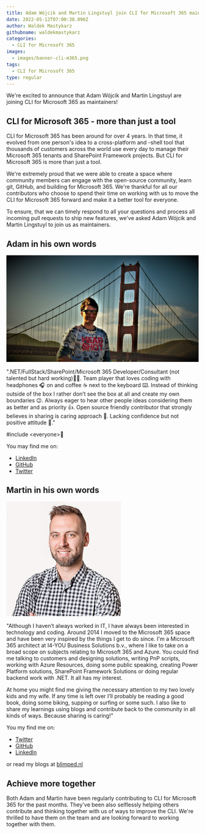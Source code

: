 ```yaml
---
title: Adam Wójcik and Martin Lingstuyl join CLI for Microsoft 365 maintainers team
date: 2022-05-12T07:00:38.096Z
author: Waldek Mastykarz
githubname: waldekmastykarz
categories:
  - CLI for Microsoft 365
images:
  - images/banner-cli-m365.png
tags:
  - CLI for Microsoft 365
type: regular
---
```


We're excited to announce that Adam Wójcik and Martin Lingstuyl are joining CLI for Microsoft 365 as maintainers!

## CLI for Microsoft 365 - more than just a tool

CLI for Microsoft 365 has been around for over 4 years. In that time, it evolved from one person's idea to a cross-platform and -shell tool that thousands of customers across the world use every day to manage their Microsoft 365 tenants and SharePoint Framework projects. But CLI for Microsoft 365 is more than just a tool.

We're extremely proud that we were able to create a space where community members can engage with the open-source community, learn git, GitHub, and building for Microsoft 365. We're thankful for all our contributors who choose to spend their time on working with us to move the CLI for Microsoft 365 forward and make it a better tool for everyone.

To ensure, that we can timely respond to all your questions and process all incoming pull requests to ship new features, we've asked Adam Wójcik and Martin Lingstuyl to join us as maintainers.

## Adam in his own words

![Adam Wójcik](images/adam.jpg)

".NET/FullStack/SharePoint/Microsoft 365 Developer/Consultant (not talented but hard working)👨‍💻. Team player that loves coding with headphones 🎧 on and coffee ☕ next to the keyboard ⌨️. Instead of thinking outside of the box I rather don’t see the box at all and create my own boundaries 😉. Always eager to hear other people ideas considering them as better and as priority 👍. Open source friendly contributor that strongly believes in sharing is caring approach 🙂. Lacking confidence but not positive attitude 🤔."

#include &lt;everyone&gt;🌈

You may find me on:

- [LinkedIn](https://www.linkedin.com/in/adam-w%C3%B3jcik-9b7777a6/)
- [GitHub](https://github.com/Adam-it)
- [Twitter](https://twitter.com/Adam25858782)

## Martin in his own words

![Martin Lingstuyl](images/martin.jpg)

"Although I haven’t always worked in IT, I have always been interested in technology and coding. Around 2014 I moved to the Microsoft 365 space and have been very inspired by the things I get to do since. I'm a Microsoft 365 architect at I4-YOU Business Solutions b.v., where I like to take on a broad scope on subjects relating to Microsoft 365 and Azure. You could find me talking to customers and designing solutions, writing PnP scripts, working with Azure Resources, doing some public speaking, creating Power Platform solutions, SharePoint Framework Solutions or doing regular backend work with .NET. It all has my interest.

At home you might find me giving the necessary attention to my two lovely kids and my wife. If any time is left over I’ll probably be reading a good book, doing some biking, supping or surfing or some such. I also like to share my learnings using blogs and contribute back to the community in all kinds of ways. Because sharing is caring!"

You my find me on:

- [Twitter](https://twitter.com/martinlingstuyl)
- [GitHub](https://github.com/martinlingstuyl)
- [LinkedIn](https://www.linkedin.com/in/martinlingstuyl/)

or read my blogs at [blimped.nl](https://www.blimped.nl)

## Achieve more together

Both Adam and Martin have been regularly contributing to CLI for Microsoft 365 for the past months. They've been also selflessly helping others contribute and thinking together with us of ways to improve the CLI. We're thrilled to have them on the team and are looking forward to working together with them.
